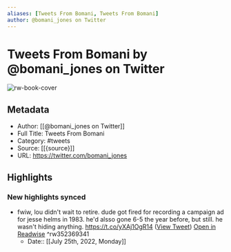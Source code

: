 ```yaml
---
aliases: [Tweets From Bomani, Tweets From Bomani]
author: @bomani_jones on Twitter
---
```

# Tweets From Bomani by @bomani_jones on Twitter

![rw-book-cover](https://pbs.twimg.com/profile_images/1521510616783106052/c8c5lBBn.jpg)

## Metadata
- Author: [[@bomani_jones on Twitter]]
- Full Title: Tweets From Bomani
- Category: #tweets
- Source: [[{source}]]
- URL: https://twitter.com/bomani_jones

## Highlights
### New highlights synced
- fwiw, lou didn't wait to retire. dude got fired for recording a campaign ad for jesse helms in 1983. he'd alsso gone 6-5 the year before, but still. he wasn't hiding anything. https://t.co/yXAj1OgR14 ([View Tweet](https://twitter.com/bomani_jones/status/1299887722950254592)) [Open in Readwise](https://readwise.io/open/352369341) ^rw352369341
    - Date:: [[July 25th, 2022, Monday]]
